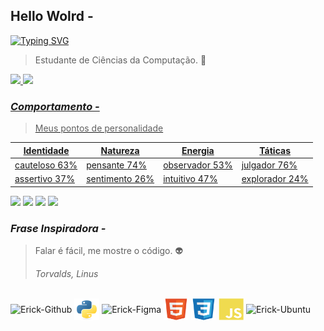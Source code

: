 ## Hello Wolrd -

<a href="https://www.linkedin.com/in/%C3%A9rick-alves-355668238/" target="_blank"><img src="https://readme-typing-svg.demolab.com?font=Fira+Code&duration=4985&pause=1000&color=00a5f7&vCenter=true&width=435&lines=Ol%C3%A1!+Eu+sou+a+Érick+Alves+%3D)" alt="Typing SVG" /></a>

> Estudante de Ciências da Computação. 💙

<div align="left">
  <a href="https://github.com/ErickNoGit">
  <img height="140em" src="https://github-readme-stats.vercel.app/api?username=ErickNoGit&show_icons=true&theme=tokyonight&include_all_commits=true&count_private=true"/>
   
  <img height="140em" src="https://github-readme-stats.vercel.app/api/top-langs/?username=ErickNoGit&layout=compact&langs_count=7&theme=tokyonight"/>
</div>

### _Comportamento -_

> Meus pontos de personalidade

|  Identidade   |    Natureza    |    Energia     |     Táticas    |
|---------------|----------------|----------------|----------------|
| cauteloso 63% | pensante   74% | observador 53% | julgador   76% |
| assertivo 37% | sentimento 26% | intuitivo  47% | explorador 24% |
 
 <div> 
  <a href="https://discord.gg/begMN3bv" target="_blank"><img src="https://img.shields.io/badge/Discord-7289DA?style=for-the-badge&logo=discord&logoColor=white" target="_blank"></a>
  <a href="https://www.instagram.com/_er.ick._/" target="_blank"><img src="https://img.shields.io/badge/-Instagram-%23E4405F?style=for-the-badge&logo=instagram&logoColor=white" target="_blank"></a>
  <a href = "erickalves20199@outlook.com"><img src="https://img.shields.io/badge/-Gmail-%23333?style=for-the-badge&logo=gmail&logoColor=white" target="_blank"></a>
  <a href="https://www.linkedin.com/in/rafaella-ballerini-45875016a" target="_blank"><img src="https://img.shields.io/badge/-LinkedIn-%230077B5?style=for-the-badge&logo=linkedin&logoColor=white" target="_blank"></a> 
</div>

### _Frase Inspiradora -_ 

> Falar é fácil, me mostre o código. 👽
> 
> _Torvalds, Linus_ 

<div align="left" style="display: inline_block"><br>
  <img align="center" alt="Erick-Github" height="35" width="40" src="https://cdn-icons-png.flaticon.com/512/919/919847.png">
 
  <img align="center" alt="Erick-Python" height="35" width="40" src="https://raw.githubusercontent.com/devicons/devicon/master/icons/python/python-original.svg">
 
  <img align="center" alt="Erick-Figma" height="32" width="40" src="https://cdn-icons-png.flaticon.com/512/5968/5968705.png">
 
  <img align="center" alt="Erick-HTML" height="35" width="40" src="https://raw.githubusercontent.com/devicons/devicon/master/icons/html5/html5-original.svg">
 
  <img align="center" alt="Erick-CSS" height="35" width="40" src="https://raw.githubusercontent.com/devicons/devicon/master/icons/css3/css3-original.svg">
 
  <img align="center" alt="Erick-Js" height="35" width="40" src="https://raw.githubusercontent.com/devicons/devicon/master/icons/javascript/javascript-plain.svg">
 
  <img align="center" alt="Erick-Ubuntu" height="35" width="40" src="https://cdn-icons-png.flaticon.com/512/5969/5969282.png">
</div>
